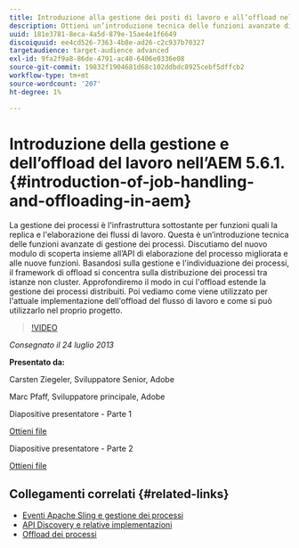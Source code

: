 ```yaml
---
title: Introduzione alla gestione dei posti di lavoro e all’offload nell’AEM 5.6.1.
description: Ottieni un’introduzione tecnica delle funzioni avanzate di gestione dei processi. La gestione dei processi è l'infrastruttura sottostante per funzioni quali la replica e l'elaborazione dei flussi di lavoro. Scopri il modulo di individuazione insieme all’API di elaborazione del processo migliorata e alle nuove funzioni.
uuid: 181e3781-8eca-4a5d-879e-15ae4e1f6649
discoiquuid: ee4cd526-7363-4b8e-ad26-c2c937b70327
targetaudience: target-audience advanced
exl-id: 9fa2f9a8-86de-4791-ac40-6406e0336e08
source-git-commit: 19832f1904681d68c102ddbdc8925cebf5dffcb2
workflow-type: tm+mt
source-wordcount: '207'
ht-degree: 1%

---
```


# Introduzione della gestione e dell’offload del lavoro nell’AEM 5.6.1. {#introduction-of-job-handling-and-offloading-in-aem}

La gestione dei processi è l&#39;infrastruttura sottostante per funzioni quali la replica e l&#39;elaborazione dei flussi di lavoro. Questa è un’introduzione tecnica delle funzioni avanzate di gestione dei processi. Discutiamo del nuovo modulo di scoperta insieme all’API di elaborazione del processo migliorata e alle nuove funzioni. Basandosi sulla gestione e l&#39;individuazione dei processi, il framework di offload si concentra sulla distribuzione dei processi tra istanze non cluster. Approfondiremo il modo in cui l&#39;offload estende la gestione dei processi distribuiti. Poi vediamo come viene utilizzato per l&#39;attuale implementazione dell&#39;offload del flusso di lavoro e come si può utilizzarlo nel proprio progetto.

>[!VIDEO](https://video.tv.adobe.com/v/19580/?quality=9)

*Consegnato il 24 luglio 2013*

**Presentato da:**

Carsten Ziegeler, Sviluppatore Senior, Adobe

Marc Pfaff, Sviluppatore principale, Adobe

Diapositive presentatore - Parte 1

[Ottieni file](assets/jobhandling.pdf)

Diapositive presentatore - Parte 2

[Ottieni file](assets/offloading.pdf)

## Collegamenti correlati {#related-links}

* [Eventi Apache Sling e gestione dei processi](http://sling.apache.org/documentation/bundles/apache-sling-eventing-and-job-handling.html)
* [API Discovery e relative implementazioni](http://sling.apache.org/documentation/bundles/discovery-api-and-impl.html)
* [Offload dei processi](http://docs.adobe.com/docs/en/cq/current/deploying/offloading.html)
